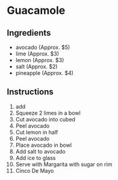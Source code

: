 # Guacamole
## Ingredients
* avocado (Approx. $5)
* lime (Approx. $3)
* lemon (Approx. $3)
* salt (Approx. $2)
* pineapple (Approx. $4)
## Instructions
1. add
2. Squeeze 2 limes in a bowl
3. Cut avocado into cubed
4. Peel avocado
5. Cut lemon in half
3. Peel avocado
4. Place avocado in bowl
5. Add salt to avocado
6. Add ice to glass
7. Serve with Margarita with sugar on rim
8. Cinco De Mayo

